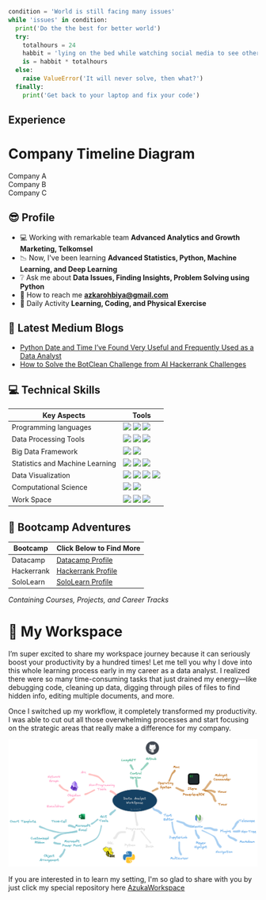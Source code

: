 ```python
condition = 'World is still facing many issues'
while 'issues' in condition:
  print('Do the the best for better world')
  try:
    totalhours = 24
    habbit = 'lying on the bed while watching social media to see other\'s life'
    is = habbit * totalhours
  else:
    raise ValueError('It will never solve, then what?')
  finally:
    print('Get back to your laptop and fix your code')
```

## Experience

# Company Timeline Diagram

<div class="timeline">
    <div class="company" id="companyA">Company A</div>
    <div class="company" id="companyB">Company B</div>
    <div class="company" id="companyC">Company C</div>
</div>

<link rel="stylesheet" href="assets/styles.css">

## :sunglasses: Profile

- :computer: Working with remarkable team **Advanced Analytics and Growth Marketing, Telkomsel**
- :chart_with_downwards_trend: Now, I've been learning **Advanced Statistics, Python, Machine Learning, and Deep Learning**
- :grey_question: Ask me about **Data Issues, Finding Insights, Problem Solving using Python**
- :email: How to reach me **azkarohbiya@gmail.com**
- :runner: Daily Activity **Learning, Coding, and Physical Exercise**



## :newspaper: Latest Medium Blogs

- [Python Date and Time I’ve Found Very Useful and Frequently Used as a Data Analyst](https://python.plainenglish.io/python-date-and-time-ive-found-very-useful-and-frequently-used-as-data-analyst-556122a4da99)
- [How to Solve the BotClean Challenge from AI Hackerrank Challenges](https://python.plainenglish.io/breaking-ai-hackerrank-challenges-bot-clean-1ec7f7204fca)

## :computer: Technical Skills

| Key Aspects | Tools |
|-------------|-------|
Programming languages| ![](https://img.shields.io/badge/Code-Python-informational?style=flat&logo=python&logoColor=white&color=6aa6f8) ![](https://img.shields.io/badge/Shell-Bash-informational?style=flat&logo=gnu-bash&logoColor=white&color=6aa6f8) ![](https://img.shields.io/badge/Code-JavaScript-informational?style=flat&logo=javascript&logoColor=white&color=6aa6f8)|
| Data Processing Tools           | ![](https://img.shields.io/badge/RDBMS-HiveQL-informational?style=flat&logo=hive&logoColor=white&color=6aa6f8) ![](https://img.shields.io/badge/Python-Pandas-informational?style=flat&logo=pandas&logoColor=white&color=6aa6f8) ![](https://img.shields.io/badge/MS-Excel-informational?style=flat&logo=microsoft&logoColor=white&color=6aa6f8)                                                                                                                                                                          |
| Big Data Framework              | ![](https://img.shields.io/badge/BigData-ApacheHadoop-informational?style=flat&logo=apachehadoop&logoColor=white&color=6aa6f8) ![](https://img.shields.io/badge/BigData-ApacheSpark-informational?style=flat&logo=apachespark&logoColor=white&color=6aa6f8)                                                                                                                                                                                                                                                                              |
| Statistics and Machine Learning | ![](https://img.shields.io/badge/Python-Scipy-informational?style=flat&logo=scipy&logoColor=white&color=6aa6f8) ![](https://img.shields.io/badge/Python-statsmodels-informational?style=flat&logo=statsmodels&logoColor=white&color=6aa6f8) ![](https://img.shields.io/badge/Python-sklearn-informational?style=flat&logo=scikitlearn&logoColor=white&color=6aa6f8)                                                                                                                |
| Data Visualization              | ![](https://img.shields.io/badge/Python-Matplotlib-informational?style=flat&logo=matplotlib&logoColor=white&color=6aa6f8) ![](https://img.shields.io/badge/Python-Seaborn-informational?style=flat&logo=seaborn&logoColor=white&color=6aa6f8) ![](https://img.shields.io/badge/Microsoft-ThinkCell-informational?style=flat&logo=thinkcell&logoColor=white&color=6aa6f8) ![](https://img.shields.io/badge/Python-Plotly-informational?style=flat&logo=bokeh&logoColor=white&color=6aa6f8)
| Computational Science           | ![](https://img.shields.io/badge/Linux-Gromacs-informational?style=flat&logo=gromacs&logoColor=white&color=6aa6f8) ![](https://img.shields.io/badge/Linux-VMD-informational?style=flat&logo=vmd&logoColor=white&color=6aa6f8)                                                                                                                                                                                                                                                                                                      |
| Work Space                      | ![](https://img.shields.io/badge/Editor-NeoVim-informational?style=flat&logo=neovim&logoColor=white&color=6aa6f8) ![](https://img.shields.io/badge/Editor-Jupyter-informational?style=flat&logo=jupyter&logoColor=white&color=6aa6f8) ![](https://img.shields.io/badge/Terminal-iTerm-informational?style=flat&logo=gnu-bash&logoColor=white&color=6aa6f8)

## :school: Bootcamp Adventures

| Bootcamp   | Click Below to Find More                                         |
|------------|------------------------------------------------------------------|
| Datacamp   | [Datacamp Profile](https://www.datacamp.com/profile/azkarohbiya) |
| Hackerrank | [Hackerrank Profile](https://www.hackerrank.com/azkarohbiya)     |
| SoloLearn  | [SoloLearn Profile](https://www.sololearn.com/profile/21910164)  |

*Containing Courses, Projects, and Career Tracks*

# :rocket: My Workspace

I’m super excited to share my workspace journey because it can seriously boost your productivity by a hundred times! Let me tell you why I dove into this whole learning process early in my career as a data analyst. I realized there were so many time-consuming tasks that just drained my energy—like debugging code, cleaning up data, digging through piles of files to find hidden info, editing multiple documents, and more.

Once I switched up my workflow, it completely transformed my productivity. I was able to cut out all those overwhelming processes and start focusing on the strategic areas that really make a difference for my company.


![image1](readme_githup_workspace.excalidraw.png)

If you are interested in to learn my setting, I'm so glad to share with you by just click my special repository here 
[AzukaWorkspace](https://github.com/azuka31/AzukaWorkspace/tree/master)

